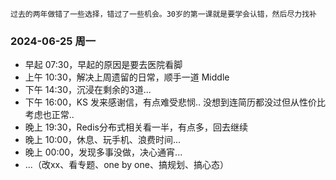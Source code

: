 
	过去的两年做错了一些选择，错过了一些机会。30岁的第一课就是要学会认错，然后尽力找补

### 2024-06-25 周一

-  早起 07:30，早起的原因是要去医院看脚
-  上午 10:30，解决上周遗留的日常，顺手一道 Middle
-  下午 14:30，沉浸在剩余的3道... 
-  下午 16:00，KS 发来感谢信，有点难受悲悯.. 没想到连简历都没过但从性价比考虑也正常..
-  晚上 19:30，Redis分布式相关看一半，有点多，回去继续
-  晚上 10:00，休息、玩手机、浪费时间...
-  晚上 00:00，发现多事没做，决心通宵...
-  ...（改xx、看专题、one by one、搞规划、搞心态）